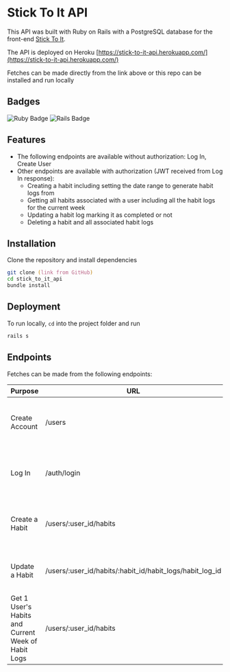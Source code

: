 # Stick To It API

This API was built with Ruby on Rails with a PostgreSQL database for the front-end [Stick To It](https://github.com/tylrs/stick-to-it-ui).

The API is deployed on Heroku [https://stick-to-it-api.herokuapp.com/](https://stick-to-it-api.herokuapp.com/)

Fetches can be made directly from the link above or this repo can be installed and run locally

## Badges

<p style="text-align: left;"> 
    <img alt="Ruby Badge" src="https://img.shields.io/badge/ruby-%23CC342D.svg?style=for-the-badge&logo=ruby&logoColor=white" />
    <img alt="Rails Badge" src="https://img.shields.io/badge/rails-%23CC0000.svg?style=for-the-badge&logo=ruby-on-rails&logoColor=white" />
</p>

## Features

- The following endpoints are available without authorization: Log In, Create User
- Other endpoints are available with authorization (JWT received from Log In response):
  - Creating a habit including setting the date range to generate habit logs from
  - Getting all habits associated with a user including all the habit logs for the current week
  - Updating a habit log marking it as completed or not
  - Deleting a habit and all associated habit logs

## Installation

Clone the repository and install dependencies

```zsh
git clone (link from GitHub)
cd stick_to_it_api
bundle install
```

## Deployment

To run locally, `cd` into the project folder and run

```zsh
rails s
```

## Endpoints

Fetches can be made from the following endpoints:

| Purpose                                            | URL                                                      | Verb  | Request Body                                                                                                                 | Sample Response                                                                                                                                                            |
| -------------------------------------------------- | -------------------------------------------------------- | ----- | ---------------------------------------------------------------------------------------------------------------------------- | -------------------------------------------------------------------------------------------------------------------------------------------------------------------------- |
| Create Account                                     | /users                                                   | POST  | `{name: "Sample Name", username: "samplename1", email: "sample@example.com", password: "123", password_confirmation: "123"}` |                                                                                                                                                                            |
| Log In                                             | /auth/login                                              | POST  | `{email: "sample@example.com", password: "123"}`                                                                             | `{"token": "eyJhbGciOiJIUzI1NiJ9.eyJ1c2Vy", "exp": "02-18-2022 10:48", "user": {"id": 1, "name": "Sample Name", "username": "samplename1", "email": "sample@example.com"}` |
| Create a Habit                                     | /users/:user_id/habits                                   | POST  | `{name: "Habit Name", description: "Habit Description", start_datetime: "timestamp", end_datetime: "timestamp"}`             | `{id: 1, user_id: 1, name: "Habit Name", description: "Habit Description", created_at: "timestamp", updated_at: "timestamp"}`                                              |
| Update a Habit                                     | /users/:user_id/habits/:habit_id/habit_logs/habit_log_id | PATCH | N/A                                                                                                                          | `{"habit_log": {"completed_at": "timestamp", "id": 1, "habit_id": 1, "scheduled_at": "timestamp", "created_at": timestamp, "updated_at": "timestamp"}}`                    |
| Get 1 User's Habits and Current Week of Habit Logs | /users/:user_id/habits                                   | GET   | N/A                                                                                                                          | `[{"id": 1, "habit_id": 1, "scheduled_at": "timestamp", "completed_at": "timestamp"}]}]`                                                                                   |
